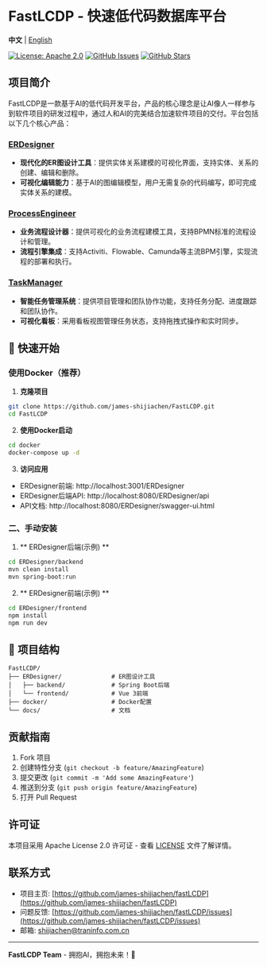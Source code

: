 # FastLCDP - 快速低代码数据库平台

**中文** | [English](README.md)

[![License: Apache 2.0](https://img.shields.io/badge/License-Apache%202.0-blue.svg)](https://github.com/james-shijiachen/fastLCDP/blob/main/LICENSE)
[![GitHub Issues](https://img.shields.io/github/issues/james-shijiachen/fastLCDP)](https://github.com/james-shijiachen/fastLCDP/issues)
[![GitHub Stars](https://img.shields.io/github/stars/james-shijiachen/fastLCDP)](https://github.com/james-shijiachen/fastLCDP/stargazers)

## 项目简介

FastLCDP是一款基于AI的低代码开发平台，产品的核心理念是让AI像人一样参与到软件项目的研发过程中，通过人和AI的完美结合加速软件项目的交付。平台包括以下几个核心产品：

### [**ERDesigner**](./ERDesigner/README.md)
- **现代化的ER图设计工具**：提供实体关系建模的可视化界面，支持实体、关系的创建、编辑和删除。
- **可视化编辑能力**：基于AI的图编辑模型，用户无需复杂的代码编写，即可完成实体关系的建模。

### [**ProcessEngineer**](./ProcessEngineer/README.md)
- **业务流程设计器**：提供可视化的业务流程建模工具，支持BPMN标准的流程设计和管理。
- **流程引擎集成**：支持Activiti、Flowable、Camunda等主流BPM引擎，实现流程的部署和执行。

### [**TaskManager**](./TaskManager/README.md)
- **智能任务管理系统**：提供项目管理和团队协作功能，支持任务分配、进度跟踪和团队协作。
- **可视化看板**：采用看板视图管理任务状态，支持拖拽式操作和实时同步。

## 🚀 快速开始

### 使用Docker（推荐）

1. **克隆项目**
```bash
git clone https://github.com/james-shijiachen/FastLCDP.git
cd FastLCDP
```

2. **使用Docker启动**
```bash
cd docker
docker-compose up -d
```

3. **访问应用**
- ERDesigner前端: http://localhost:3001/ERDesigner
- ERDesigner后端API: http://localhost:8080/ERDesigner/api
- API文档: http://localhost:8080/ERDesigner/swagger-ui.html

### 二、手动安装

1. ** ERDesigner后端(示例) **
```bash
cd ERDesigner/backend
mvn clean install
mvn spring-boot:run
```

2. ** ERDesigner前端(示例) **
```bash
cd ERDesigner/frontend
npm install
npm run dev
```

## 📁 项目结构

```
FastLCDP/
├── ERDesigner/              # ER图设计工具
│   ├── backend/             # Spring Boot后端
│   └── frontend/            # Vue 3前端
├── docker/                  # Docker配置
└── docs/                    # 文档
```

## 贡献指南

1. Fork 项目
2. 创建特性分支 (`git checkout -b feature/AmazingFeature`)
3. 提交更改 (`git commit -m 'Add some AmazingFeature'`)
4. 推送到分支 (`git push origin feature/AmazingFeature`)
5. 打开 Pull Request

## 许可证

本项目采用 Apache License 2.0 许可证 - 查看 [LICENSE](https://github.com/james-shijiachen/fastLCDP/blob/main/LICENSE) 文件了解详情。

## 联系方式

- 项目主页: [https://github.com/james-shijiachen/fastLCDP](https://github.com/james-shijiachen/fastLCDP)
- 问题反馈: [https://github.com/james-shijiachen/fastLCDP/issues](https://github.com/james-shijiachen/fastLCDP/issues)
- 邮箱: [shijiachen@traninfo.com.cn](mailto:shijiachen@traninfo.com.cn)

---

**FastLCDP Team** - 拥抱AI，拥抱未来！🚀